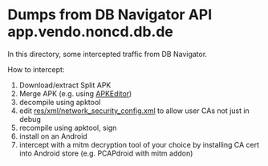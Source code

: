# Dumps from DB Navigator API app.vendo.noncd.db.de

In this directory, some intercepted traffic from DB Navigator.

How to intercept:

1. Download/extract Split APK
2. Merge APK (e.g. using [APKEditor](https://github.com/REAndroid/APKEditor))
3. decompile using apktool
4. edit [res/xml/network_security_config.xml](https://developer.android.com/privacy-and-security/security-config) to allow user CAs not just in debug 
5. recompile using apktool, sign
6. install on an Android
7. intercept with a mitm decryption tool of your choice by installing CA cert into Android store (e.g. PCAPdroid with mitm addon)
